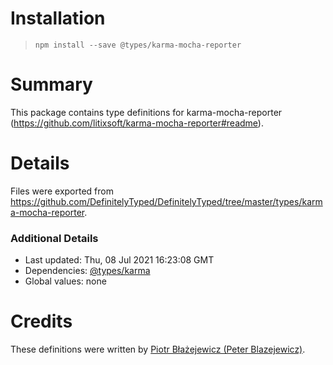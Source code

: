 # Installation
> `npm install --save @types/karma-mocha-reporter`

# Summary
This package contains type definitions for karma-mocha-reporter (https://github.com/litixsoft/karma-mocha-reporter#readme).

# Details
Files were exported from https://github.com/DefinitelyTyped/DefinitelyTyped/tree/master/types/karma-mocha-reporter.

### Additional Details
 * Last updated: Thu, 08 Jul 2021 16:23:08 GMT
 * Dependencies: [@types/karma](https://npmjs.com/package/@types/karma)
 * Global values: none

# Credits
These definitions were written by [Piotr Błażejewicz (Peter Blazejewicz)](https://github.com/peterblazejewicz).
